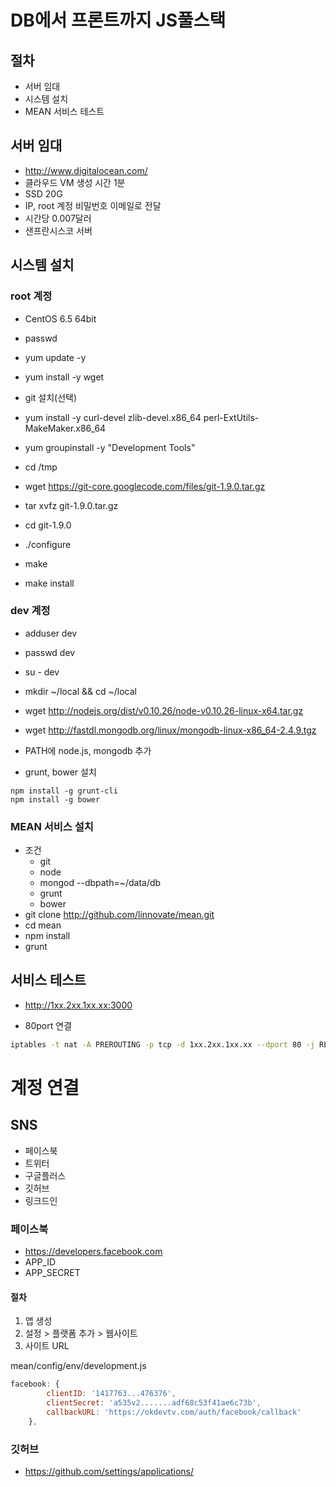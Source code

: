 # DB에서 프론트까지 JS풀스택

## 절차
* 서버 임대
* 시스템 설치
* MEAN 서비스 테스트

## 서버 임대
* http://www.digitalocean.com/
* 클라우드 VM 생성 시간 1분
* SSD 20G
* IP, root 계정 비밀번호 이메일로 전달
* 시간당 0.007달러
* 샌프란시스코 서버

## 시스템 설치
### root 계정
* CentOS 6.5 64bit
* passwd
* yum update -y
* yum install -y wget

* git 설치(선택)
* yum install -y curl-devel zlib-devel.x86_64 perl-ExtUtils-MakeMaker.x86_64
* yum groupinstall -y "Development Tools"
* cd /tmp
* wget https://git-core.googlecode.com/files/git-1.9.0.tar.gz
* tar xvfz git-1.9.0.tar.gz
* cd git-1.9.0
* ./configure
* make
* make install

### dev 계정
* adduser dev
* passwd dev
* su - dev

* mkdir ~/local && cd ~/local
* wget http://nodejs.org/dist/v0.10.26/node-v0.10.26-linux-x64.tar.gz
* wget http://fastdl.mongodb.org/linux/mongodb-linux-x86_64-2.4.9.tgz
* PATH에 node.js, mongodb 추가
* grunt, bower 설치
```
npm install -g grunt-cli
npm install -g bower
```


### MEAN 서비스 설치
* 조건
  * git
  * node
  * mongod --dbpath=~/data/db
  * grunt
  * bower
* git clone http://github.com/linnovate/mean.git
* cd mean
* npm install
* grunt

## 서비스 테스트
* http://1xx.2xx.1xx.xx:3000

* 80port 연결
```sh
iptables -t nat -A PREROUTING -p tcp -d 1xx.2xx.1xx.xx --dport 80 -j REDIRECT --to-port 3000
```

# 계정 연결
## SNS
* 페이스북
* 트위터
* 구글플러스
* 깃허브
* 링크드인

### 페이스북
* https://developers.facebook.com
* APP_ID
* APP_SECRET

#### 절차
1. 앱 생성
2. 설정 > 플랫폼 추가 > 웹사이트
3. 사이트 URL

mean/config/env/development.js
```js
facebook: {
        clientID: '1417763...476376',
        clientSecret: 'a535v2.......adf68c53f41ae6c73b',
        callbackURL: 'https://okdevtv.com/auth/facebook/callback'
    },
```

### 깃허브
* https://github.com/settings/applications/


